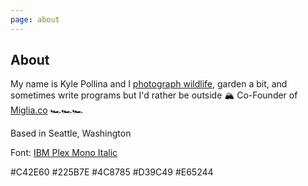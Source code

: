 ```yaml
---
page: about
---
```


## About

My name is Kyle Pollina and I [photograph wildlife](https://www.instagram.com/kylepollina/), garden a bit, and sometimes write programs but I'd rather be outside 🏔 Co-Founder of [Miglia.co](https://www.miglia.co/) 🏎🏎🏎

Based in Seattle, Washington

Font: [IBM Plex Mono Italic](https://github.com/IBM/plex/)

<span class="bg-[#C42E60] text-white p-[5px] rounded-sm">#C42E60</span>
<span class="bg-[#225B7E] text-white p-[5px] rounded-sm">#225B7E</span>
<span class="bg-[#4C8785] text-white p-[5px] rounded-sm">#4C8785</span>
<span class="bg-[#D39C49] text-white p-[5px] rounded-sm">#D39C49</span>
<span class="bg-[#E65244] text-white p-[5px] rounded-sm">#E65244</span>
